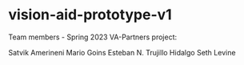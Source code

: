 # vision-aid-prototype-v1

Team members - Spring 2023 VA-Partners project:

Satvik Amerineni
Mario Goins
Esteban N. Trujillo Hidalgo
Seth Levine


